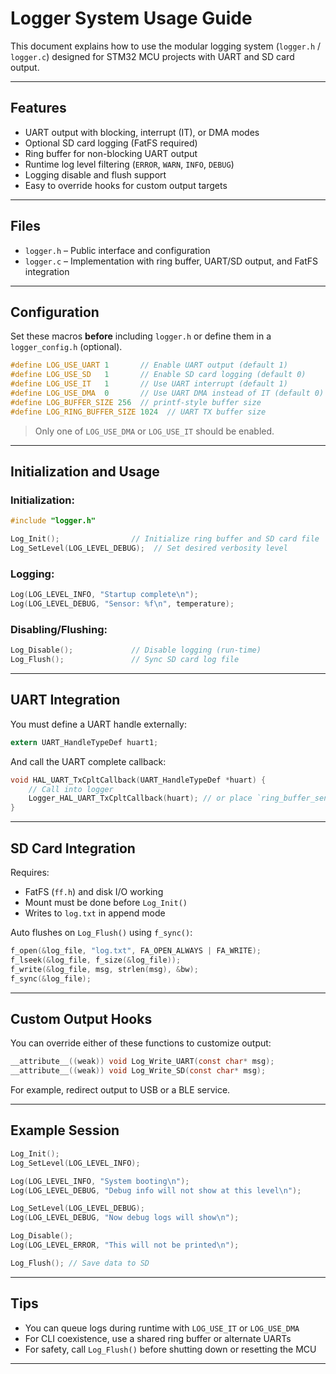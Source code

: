 # Logger System Usage Guide

This document explains how to use the modular logging system (`logger.h` / `logger.c`) designed for STM32 MCU projects with UART and SD card output.

---

## Features

* UART output with blocking, interrupt (IT), or DMA modes
* Optional SD card logging (FatFS required)
* Ring buffer for non-blocking UART output
* Runtime log level filtering (`ERROR`, `WARN`, `INFO`, `DEBUG`)
* Logging disable and flush support
* Easy to override hooks for custom output targets

---

## Files

* `logger.h` – Public interface and configuration
* `logger.c` – Implementation with ring buffer, UART/SD output, and FatFS integration

---

## Configuration

Set these macros **before** including `logger.h` or define them in a `logger_config.h` (optional).

```c
#define LOG_USE_UART 1       // Enable UART output (default 1)
#define LOG_USE_SD   1       // Enable SD card logging (default 0)
#define LOG_USE_IT   1       // Use UART interrupt (default 1)
#define LOG_USE_DMA  0       // Use UART DMA instead of IT (default 0)
#define LOG_BUFFER_SIZE 256  // printf-style buffer size
#define LOG_RING_BUFFER_SIZE 1024  // UART TX buffer size
```

> Only one of `LOG_USE_DMA` or `LOG_USE_IT` should be enabled.

---

## Initialization and Usage

### Initialization:

```c
#include "logger.h"

Log_Init();                // Initialize ring buffer and SD card file
Log_SetLevel(LOG_LEVEL_DEBUG);  // Set desired verbosity level
```

### Logging:

```c
Log(LOG_LEVEL_INFO, "Startup complete\n");
Log(LOG_LEVEL_DEBUG, "Sensor: %f\n", temperature);
```

### Disabling/Flushing:

```c
Log_Disable();             // Disable logging (run-time)
Log_Flush();               // Sync SD card log file
```

---

## UART Integration

You must define a UART handle externally:

```c
extern UART_HandleTypeDef huart1;
```

And call the UART complete callback:

```c
void HAL_UART_TxCpltCallback(UART_HandleTypeDef *huart) {
    // Call into logger
    Logger_HAL_UART_TxCpltCallback(huart); // or place `ring_buffer_send_next()` inline
}
```

---

## SD Card Integration

Requires:

* FatFS (`ff.h`) and disk I/O working
* Mount must be done before `Log_Init()`
* Writes to `log.txt` in append mode

Auto flushes on `Log_Flush()` using `f_sync()`:

```c
f_open(&log_file, "log.txt", FA_OPEN_ALWAYS | FA_WRITE);
f_lseek(&log_file, f_size(&log_file));
f_write(&log_file, msg, strlen(msg), &bw);
f_sync(&log_file);
```

---

## Custom Output Hooks

You can override either of these functions to customize output:

```c
__attribute__((weak)) void Log_Write_UART(const char* msg);
__attribute__((weak)) void Log_Write_SD(const char* msg);
```

For example, redirect output to USB or a BLE service.

---

## Example Session

```c
Log_Init();
Log_SetLevel(LOG_LEVEL_INFO);

Log(LOG_LEVEL_INFO, "System booting\n");
Log(LOG_LEVEL_DEBUG, "Debug info will not show at this level\n");

Log_SetLevel(LOG_LEVEL_DEBUG);
Log(LOG_LEVEL_DEBUG, "Now debug logs will show\n");

Log_Disable();
Log(LOG_LEVEL_ERROR, "This will not be printed\n");

Log_Flush(); // Save data to SD
```

---

## Tips

* You can queue logs during runtime with `LOG_USE_IT` or `LOG_USE_DMA`
* For CLI coexistence, use a shared ring buffer or alternate UARTs
* For safety, call `Log_Flush()` before shutting down or resetting the MCU

---
